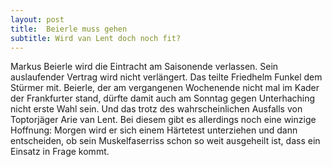 ```yaml
---
layout: post
title:  Beierle muss gehen
subtitle: Wird van Lent doch noch fit?
---
```


Markus Beierle wird die Eintracht am Saisonende verlassen. Sein auslaufender Vertrag wird nicht verlängert. Das teilte Friedhelm Funkel dem Stürmer mit. Beierle, der am vergangenen Wochenende nicht mal im Kader der Frankfurter stand, dürfte damit auch am Sonntag gegen Unterhaching nicht erste Wahl sein. Und das trotz des wahrscheinlichen Ausfalls von Toptorjäger Arie van Lent. Bei diesem gibt es allerdings noch eine winzige Hoffnung: Morgen wird er sich einem Härtetest unterziehen und dann entscheiden, ob sein Muskelfaserriss schon so weit ausgeheilt ist, dass ein Einsatz in Frage kommt.


